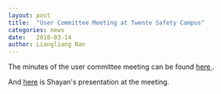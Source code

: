 ```yaml
---
layout: post
title:  "User Committee Meeting at Twente Safety Campus"
categories: news
date:   2018-03-14
author: Liangliang Nan
---
```

The minutes of the user committee meeting can be found  <a href="/meetings/files/meeting20180314/Minutes_13742_SIMs3D_14032018.docx"> here </a>.

And <a href="/meetings/files/meeting20180314/NWO(stw) project presentation_14th_March_2018.pptx">here</a> is Shayan's presentation at the meeting.
